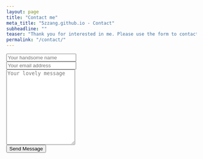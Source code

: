 ```yaml
---
layout: page
title: "Contact me"
meta_title: "5zzang.github.io - Contact"
subheadline: ""
teaser: "Thank you for interested in me. Please use the form to contact me."
permalink: "/contact/"
---
```


<form method="post" action="https://formspree.io/{{ site.email }}" class="panel callout radius" style="margin-bottom: 0px; border-bottom-width: 1px; padding-bottom: 0px;">
  <div class="row">
    <div class="small-12 medium-6 columns">
      <input type="text" name="name" placeholder="Your handsome name" />
    </div>
    <div class="small-12 medium-6 columns">
      <input type="text" name="email" placeholder="Your email address" />
    </div>
  </div>
  <div class="row">
    <div class="large-12 columns">
      <textarea style="height:200px;" name="message" placeholder="Your lovely message"></textarea>
    </div>
  </div>
  <div class="row">
    <div class="small-12 medium-6 medium-centered column text-center">
      <input type="submit" class="button round" value="Send Message" />
    </div>
  </div>
</form>
